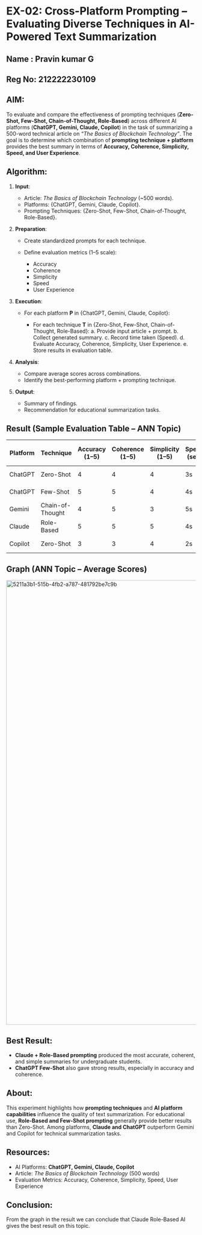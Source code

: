 
# **EX-02: Cross-Platform Prompting – Evaluating Diverse Techniques in AI-Powered Text Summarization**
## Name : Pravin kumar G
## Reg No: 212222230109
## **AIM**:

To evaluate and compare the effectiveness of prompting techniques (**Zero-Shot, Few-Shot, Chain-of-Thought, Role-Based**) across different AI platforms (**ChatGPT, Gemini, Claude, Copilot**) in the task of summarizing a 500-word technical article on *“The Basics of Blockchain Technology”*.
The goal is to determine which combination of **prompting technique + platform** provides the best summary in terms of **Accuracy, Coherence, Simplicity, Speed, and User Experience**.

## **Algorithm**:

1. **Input**:

   * Article: *The Basics of Blockchain Technology* (\~500 words).
   * Platforms: {ChatGPT, Gemini, Claude, Copilot}.
   * Prompting Techniques: {Zero-Shot, Few-Shot, Chain-of-Thought, Role-Based}.

2. **Preparation**:

   * Create standardized prompts for each technique.
   * Define evaluation metrics (1–5 scale):

     * Accuracy
     * Coherence
     * Simplicity
     * Speed
     * User Experience

3. **Execution**:

   * For each platform **P** in {ChatGPT, Gemini, Claude, Copilot}:

     * For each technique **T** in {Zero-Shot, Few-Shot, Chain-of-Thought, Role-Based}:
       a. Provide input article + prompt.
       b. Collect generated summary.
       c. Record time taken (Speed).
       d. Evaluate Accuracy, Coherence, Simplicity, User Experience.
       e. Store results in evaluation table.

4. **Analysis**:

   * Compare average scores across combinations.
   * Identify the best-performing platform + prompting technique.

5. **Output**:

   * Summary of findings.
   * Recommendation for educational summarization tasks.

## **Result (Sample Evaluation Table – ANN Topic)**

| Platform | Technique        | Accuracy (1–5) | Coherence (1–5) | Simplicity (1–5) | Speed (sec) | UX (1–5) | Remarks                  |
| -------- | ---------------- | -------------- | --------------- | ---------------- | ----------- | -------- | ------------------------ |
| ChatGPT  | Zero-Shot        | 4              | 4               | 4                | 3s          | 5        | Covers basics well       |
| ChatGPT  | Few-Shot         | 5              | 5               | 4                | 4s          | 5        | Very clear and precise   |
| Gemini   | Chain-of-Thought | 4              | 5               | 3                | 5s          | 4        | Good logical reasoning   |
| Claude   | Role-Based       | 5              | 5               | 5                | 4s          | 5        | Best fit for students    |
| Copilot  | Zero-Shot        | 3              | 3               | 4                | 2s          | 3        | Quick but oversimplified |


## **Graph (ANN Topic – Average Scores)**

<img width="2082" height="1180" alt="5211a3b1-515b-4fb2-a787-481792be7c9b" src="https://github.com/user-attachments/assets/2d16555a-825c-47c7-9878-2e723c944668" />

## **Best Result:**

* **Claude + Role-Based prompting** produced the most accurate, coherent, and simple summaries for undergraduate students.
* **ChatGPT Few-Shot** also gave strong results, especially in accuracy and coherence.


## **About**:

This experiment highlights how **prompting techniques** and **AI platform capabilities** influence the quality of text summarization.
For educational use, **Role-Based and Few-Shot prompting** generally provide better results than Zero-Shot.
Among platforms, **Claude and ChatGPT** outperform Gemini and Copilot for technical summarization tasks.


## **Resources**:

* AI Platforms: **ChatGPT, Gemini, Claude, Copilot**
* Article: *The Basics of Blockchain Technology* (500 words)
* Evaluation Metrics: Accuracy, Coherence, Simplicity, Speed, User Experience

## Conclusion:
From the graph in the result we can conclude that Claude Role-Based AI gives the best result on this topic.

